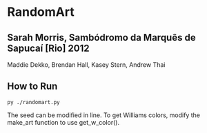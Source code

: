 # RandomArt

## Sarah Morris, Sambódromo da Marquês de Sapucaí [Rio] 2012
Maddie Dekko, Brendan Hall, Kasey Stern, Andrew Thai 

## How to Run
```
py ./randomart.py
```
The seed can be modified in line. To get Williams colors, modify the make_art function to use get_w_color().
